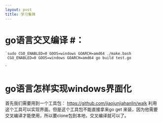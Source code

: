 ```yaml
---
layout: post
title: 学习集锦
---
```


# go语言交叉编译 #：
    `sudo CGO_ENABLED=0 GOOS=windows GOARCH=amd64 ./make.bash
     CGO_ENABLED=0 GOOS=windows GOARCH=amd64 go build test.go
    
`

# go语言怎样实现windows界面化  #

首先我们需要用到一个工具包：
https://github.com/jiaojunjiahanlin/walk
利用这个工具可以实现界面。但是这个工具包不能直接拿来go get 来装，因为他需要交叉编译才能使用，所以要clone包到本地，交叉编译就可以了。

